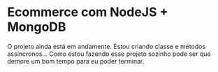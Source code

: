 # Ecommerce com NodeJS + MongoDB
O projeto ainda está em andamente. Estou criando classe e métodos assíncronos... Como estou fazendo esse projeto sozinho pode ser que 
demore um bom tempo para eu poder terminar.

